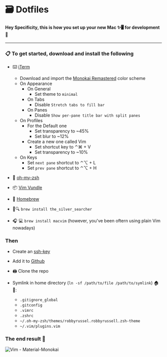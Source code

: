 # 🗃 Dotfiles 

#### Hey Specificity, this is how you set up your new Mac ✨🖥 for development 💼

---

### 📋 To get started, download and install the following

- ⌨️ [iTerm](https://www.iterm2.com/downloads.html)
  - Download and import the [Monokai Remastered](https://raw.githubusercontent.com/mbadolato/iTerm2-Color-Schemes/master/schemes/Monokai%20Remastered.itermcolors) color scheme
  - On Appearance
    - On General
      - Set theme to `minimal`
    - On Tabs
      - Disable `Stretch tabs to fill bar`
    - On Panes
      - Disable `Show per-pane title bar with split panes`
  - On Profiles
    - For the Default one
      - Set transparency to ~45%
      - Set blur to ~12%
    - Create a new one called Vim
        - Set shortcut key to ⌃⌘ + V
        - Set transparency to ~10%
  - On Keys
    - Set `next pane` shortcut to ⌃⌥ + L
    - Set `prev pane` shortcut to ⌃⌥ + H

- 💅 [oh-my-zsh](https://github.com/robbyrussell/oh-my-zsh) 

- 📦 [Vim Vundle](https://github.com/VundleVim/Vundle.vim)

- 🍺 [Homebrew](https://brew.sh/)

- 🥈🔍 `brew install the_silver_searcher`

- 🎧 💻 `brew install macvim` (however, you've been oftern using plain Vim nowadays)

### Then

- Create an [ssh-key](https://help.github.com/en/enterprise/2.15/user/articles/generating-a-new-ssh-key-and-adding-it-to-the-ssh-agent)
- Add it to [Github](https://help.github.com/en/enterprise/2.15/user/articles/adding-a-new-ssh-key-to-your-github-account)
- 🖨 Clone the repo

- Symlink in home directory (`ln -sf /path/to/file /path/to/symlink`) 🏠 📂:
  - `.gitignore_global`
  - `.gitconfig`
  - `.vimrc`
  - `.zshrc`
  - `~/.oh-my-zsh/themes/robbyrussel.robbyrussell.zsh-theme`
  - `~/.vim/plugins.vim`
  
  
### The end result 🚀

![Vim - Material-Monokai](./vim-material-monokai.png)
